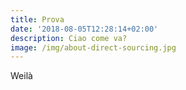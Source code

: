 ```yaml
---
title: Prova
date: '2018-08-05T12:28:14+02:00'
description: Ciao come va?
image: /img/about-direct-sourcing.jpg
---
```

Weilà
